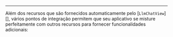 ---

Além dos recursos que são fornecidos automaticamente pelo [`LlmChatView`][], vários pontos de integração permitem que seu aplicativo se misture perfeitamente com outros recursos para fornecer funcionalidades adicionais:





















































































































































































































